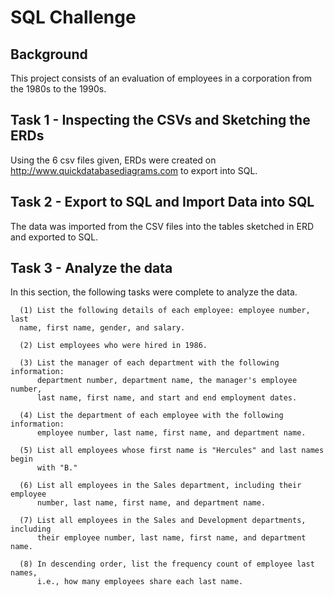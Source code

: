# SQL Challenge 

## Background 

This project consists of an evaluation of employees in a corporation from the 1980s to the 1990s. 

## Task 1 - Inspecting the CSVs and Sketching the ERDs 

Using the 6 csv files given, ERDs were created on http://www.quickdatabasediagrams.com to export into SQL. 

## Task 2 - Export to SQL and Import Data into SQL 

The data was imported from the CSV files into the tables sketched in ERD and exported to SQL. 

## Task 3 - Analyze the data 

In this section, the following tasks were complete to analyze the data. 

      (1) List the following details of each employee: employee number, last             
      name, first name, gender, and salary.

      (2) List employees who were hired in 1986.

      (3) List the manager of each department with the following information:             
          department number, department name, the manager's employee number,              
          last name, first name, and start and end employment dates.

      (4) List the department of each employee with the following information:           
          employee number, last name, first name, and department name.

      (5) List all employees whose first name is "Hercules" and last names begin           
          with "B."

      (6) List all employees in the Sales department, including their employee            
          number, last name, first name, and department name.

      (7) List all employees in the Sales and Development departments, including           
          their employee number, last name, first name, and department name.

      (8) In descending order, list the frequency count of employee last names,           
          i.e., how many employees share each last name.
